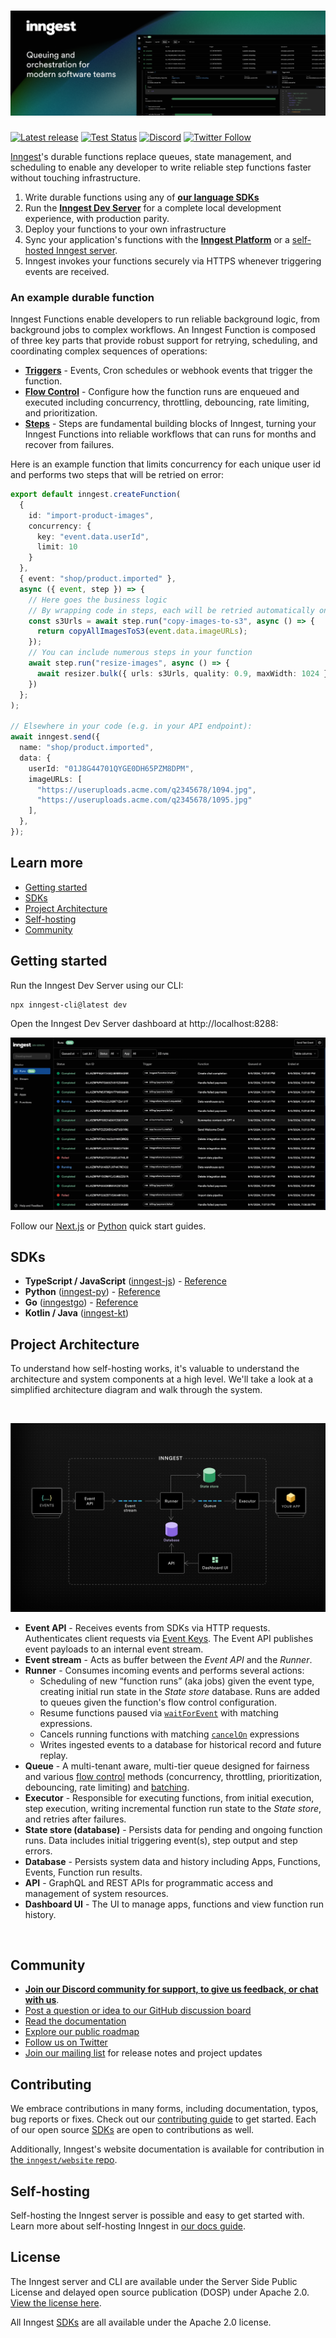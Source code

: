 # [![Inngest](https://github.com/inngest/.github/raw/main/profile/github-readme-banner-2024-09-23.png)](https://www.inngest.com)

[![Latest release](https://img.shields.io/github/v/release/inngest/inngest?include_prereleases&sort=semver)](https://github.com/inngest/inngest/releases)
[![Test Status](https://img.shields.io/github/actions/workflow/status/inngest/inngest/go.yaml?branch=main&label=tests)](https://github.com/inngest/inngest/actions?query=branch%3Amain)
[![Discord](https://img.shields.io/discord/842170679536517141?label=discord)](https://www.inngest.com/discord)
[![Twitter Follow](https://img.shields.io/twitter/follow/inngest?style=social)](https://twitter.com/inngest)

[Inngest](https://www.inngest.com/?ref=github-inngest-readme)'s durable functions replace queues, state management, and scheduling to enable any developer to write reliable step functions faster without touching infrastructure.

1. Write durable functions using any of [**our language SDKs**](#sdks)
2. Run the [**Inngest Dev Server**](#getting-started) for a complete local development experience, with production parity.
3. Deploy your functions to your own infrastructure
4. Sync your application's functions with the [**Inngest Platform**](https://www.inngest.com/?ref=github-inngest-readme) or a [self-hosted Inngest server](#self-hosting).
5. Inngest invokes your functions securely via HTTPS whenever triggering events are received.

### An example durable function

Inngest Functions enable developers to run reliable background logic, from background jobs to complex workflows. An Inngest Function is composed of three key parts that provide robust support for retrying, scheduling, and coordinating complex sequences of operations:

- [**Triggers**](https://www.inngest.com/docs/features/events-triggers?ref=github-inngest-readme) - Events, Cron schedules or webhook events that trigger the function.
- [**Flow Control**](https://www.inngest.com/docs/guides/flow-control?ref=github-inngest-readme) - Configure how the function runs are enqueued and executed including concurrency, throttling, debouncing, rate limiting, and prioritization.
- [**Steps**](/docs/features/inngest-functions/steps-workflows?ref=github-inngest-readme) - Steps are fundamental building blocks of Inngest, turning your Inngest Functions into reliable workflows that can runs for months and recover from failures.

Here is an example function that limits concurrency for each unique user id and performs two steps that will be retried on error:

```typescript
export default inngest.createFunction(
  {
    id: "import-product-images",
    concurrency: {
      key: "event.data.userId",
      limit: 10
    }
  },
  { event: "shop/product.imported" },
  async ({ event, step }) => {
    // Here goes the business logic
    // By wrapping code in steps, each will be retried automatically on failure
    const s3Urls = await step.run("copy-images-to-s3", async () => {
      return copyAllImagesToS3(event.data.imageURLs);
    });
    // You can include numerous steps in your function
    await step.run("resize-images", async () => {
      await resizer.bulk({ urls: s3Urls, quality: 0.9, maxWidth: 1024 });
    })
  };
);

// Elsewhere in your code (e.g. in your API endpoint):
await inngest.send({
  name: "shop/product.imported",
  data: {
    userId: "01J8G44701QYGE0DH65PZM8DPM",
    imageURLs: [
      "https://useruploads.acme.com/q2345678/1094.jpg",
      "https://useruploads.acme.com/q2345678/1095.jpg"
    ],
  },
});
```

## Learn more

- [Getting started](#getting-started)
- [SDKs](#sdks)
- [Project Architecture](#project-architecture)
- [Self-hosting](#self-hosting)
- [Community](#community)

## Getting started

Run the Inngest Dev Server using our CLI:

```
npx inngest-cli@latest dev
```

Open the Inngest Dev Server dashboard at http://localhost:8288:

![Screenshot of the Inngest dashboard served by the Inngest Dev Server](.github/assets/dashboard-screenshot-2024-09-23.png)

Follow our [Next.js](https://www.inngest.com/docs/getting-started/nextjs-quick-start?ref=github-inngest-readme) or [Python](https://www.inngest.com/docs/getting-started/python-quick-start?ref=github-inngest-readme) quick start guides.

## SDKs

- **TypeScript / JavaScript** ([inngest-js](https://github.com/inngest/inngest-js)) - [Reference](https://www.inngest.com/docs/reference/typescript?ref=github-inngest-readme)
- **Python** ([inngest-py](https://github.com/inngest/inngest-py)) - [Reference](https://www.inngest.com/docs/reference/python?ref=github-inngest-readme)
- **Go** ([inngestgo](https://github.com/inngest/inngestgo)) - [Reference](https://pkg.go.dev/github.com/inngest/inngestgo)
- **Kotlin / Java** ([inngest-kt](https://github.com/inngest/inngest-kt))

## Project Architecture

To understand how self-hosting works, it's valuable to understand the architecture and system components at a high level. We'll take a look at a simplified architecture diagram and walk through the system.

<br />

<p align="center">
  <img src=".github/assets/architecture-2024-09-23.png" alt="System Architecture" width="660" />
</p>

- **Event API** - Receives events from SDKs via HTTP requests. Authenticates client requests via [Event Keys](https://www.inngest.com/docs/events/creating-an-event-key?ref=github-inngest-readme). The Event API publishes event payloads to an internal event stream.
- **Event stream** - Acts as buffer between the _Event API_ and the _Runner_.
- **Runner** - Consumes incoming events and performs several actions:
  - Scheduling of new “function runs” (aka jobs) given the event type, creating initial run state in the _State store_ database. Runs are added to queues given the function's flow control configuration.
  - Resume functions paused via [`waitForEvent`](https://www.inngest.com/docs/features/inngest-functions/steps-workflows/wait-for-event?ref=github-inngest-readme) with matching expressions.
  - Cancels running functions with matching [`cancelOn`](https://www.inngest.com/docs/features/inngest-functions/cancellation/cancel-on-events?ref=github-inngest-readme) expressions
  - Writes ingested events to a database for historical record and future replay.
- **Queue** - A multi-tenant aware, multi-tier queue designed for fairness and various [flow control](https://www.inngest.com/docs/guides/flow-control?ref=github-inngest-readme) methods (concurrency, throttling, prioritization, debouncing, rate limiting) and [batching](https://www.inngest.com/docs/guides/batching?ref=github-inngest-readme).
- **Executor** - Responsible for executing functions, from initial execution, step execution, writing incremental function run state to the _State store_, and retries after failures.
- **State store (database)** - Persists data for pending and ongoing function runs. Data includes initial triggering event(s), step output and step errors.
- **Database** - Persists system data and history including Apps, Functions, Events, Function run results.
- **API** - GraphQL and REST APIs for programmatic access and management of system resources.
- **Dashboard UI** - The UI to manage apps, functions and view function run history.

<br />

## Community

- [**Join our Discord community for support, to give us feedback, or chat with us**](https://www.inngest.com/discord).
- [Post a question or idea to our GitHub discussion board](https://github.com/orgs/inngest/discussions)
- [Read the documentation](https://www.inngest.com/docs?ref=github-inngest-readme)
- [Explore our public roadmap](http://roadmap.inngest.com/)
- [Follow us on Twitter](https://twitter.com/inngest)
- [Join our mailing list](https://www.inngest.com/mailing-list) for release notes and project updates

## Contributing

We embrace contributions in many forms, including documentation, typos, bug reports or fixes. Check out our [contributing guide](/docs/CONTRIBUTING.md) to get started. Each of our open source [SDKs](#sdks) are open to contributions as well.

Additionally, Inngest's website documentation is available for contribution in [the `inngest/website` repo](https://github.com/inngest/website).

## Self-hosting

Self-hosting the Inngest server is possible and easy to get started with. Learn more about self-hosting Inngest in [our docs guide](https://www.inngest.com/docs/self-hosting?ref=github-inngest-readme).

## License

The Inngest server and CLI are available under the Server Side Public License and delayed open source publication (DOSP) under Apache 2.0. [View the license here](/LICENSE.md).

All Inngest [SDKs](#sdks) are all available under the Apache 2.0 license.

